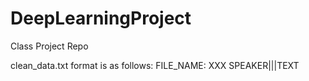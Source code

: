 # DeepLearningProject
Class Project Repo

clean_data.txt format is as follows:
FILE_NAME: XXX
SPEAKER|||TEXT

